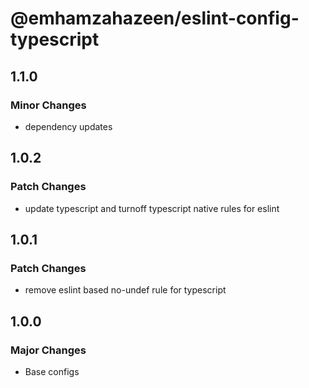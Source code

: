 # @emhamzahazeen/eslint-config-typescript

## 1.1.0

### Minor Changes

- dependency updates

## 1.0.2

### Patch Changes

- update typescript and turnoff typescript native rules for eslint

## 1.0.1

### Patch Changes

- remove eslint based no-undef rule for typescript

## 1.0.0

### Major Changes

- Base configs
